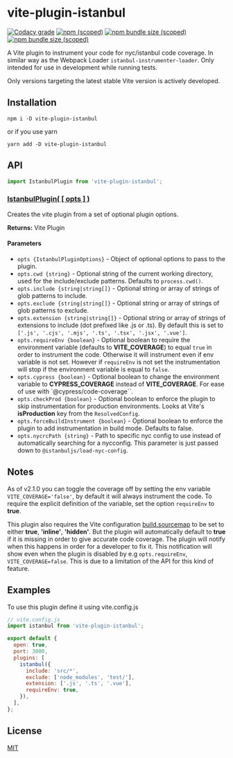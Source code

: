 vite-plugin-istanbul
==========================
[![Codacy grade](https://img.shields.io/codacy/grade/a0c628b128c044269faefc1da74382f7?style=for-the-badge&logo=codacy)](https://www.codacy.com/gh/iFaxity/vite-plugin-istanbul/dashboard)
[![npm (scoped)](https://img.shields.io/npm/v/vite-plugin-istanbul?style=for-the-badge&logo=npm)](https://npmjs.org/package/vite-plugin-istanbul)
[![npm bundle size (scoped)](https://img.shields.io/bundlephobia/min/vite-plugin-istanbul?label=Bundle%20size&style=for-the-badge)](https://npmjs.org/package/vite-plugin-istanbul)
[![npm bundle size (scoped)](https://img.shields.io/bundlephobia/minzip/vite-plugin-istanbul?label=Bundle%20size%20%28gzip%29&style=for-the-badge)](https://npmjs.org/package/vite-plugin-istanbul)

A Vite plugin to instrument your code for nyc/istanbul code coverage. In similar way as the Webpack Loader `istanbul-instrumenter-loader`. Only intended for use in development while running tests.

Only versions targeting the latest stable Vite version is actively developed.

Installation
--------------------------
`npm i -D vite-plugin-istanbul`

or if you use yarn

`yarn add -D vite-plugin-istanbul`

API
--------------------------

```js
import IstanbulPlugin from 'vite-plugin-istanbul';
```

### [IstanbulPlugin( [ opts ] )](#istanbul-plugin)

Creates the vite plugin from a set of optional plugin options.

**Returns:** Vite Plugin

#### Parameters

- `opts {IstanbulPluginOptions}` - Object of optional options to pass to the plugin.
- `opts.cwd {string}` - Optional string of the current working directory, used for the include/exclude patterns. Defaults to `process.cwd()`.
- `opts.include {string|string[]}` - Optional string or array of strings of glob patterns to include.
- `opts.exclude {string|string[]}` - Optional string or array of strings of glob patterns to exclude.
- `opts.extension {string|string[]}` - Optional string or array of strings of extensions to include (dot prefixed like .js or .ts). By default this is set to `['.js', '.cjs', '.mjs', '.ts', '.tsx', '.jsx', '.vue']`.
- `opts.requireEnv {boolean}` - Optional boolean to require the environment variable (defaults to **VITE_COVERAGE**) to equal `true` in order to instrument the code. Otherwise it will instrument even if env variable is not set. However if `requireEnv` is not set the instrumentation will stop if the environment variable is equal to `false`.
- `opts.cypress {boolean}` - Optional boolean to change the environment variable to **CYPRESS_COVERAGE** instead of **VITE_COVERAGE**. For ease of use with `@cypress/code-coverage``.
- `opts.checkProd {boolean}` - Optional boolean to enforce the plugin to skip instrumentation for production environments. Looks at Vite's **isProduction** key from the `ResolvedConfig`.
- `opts.forceBuildInstrument {boolean}` - Optional boolean to enforce the plugin to add instrumentation in build mode. Defaults to false.
- `opts.nycrcPath {string}` - Path to specific nyc config to use instead of automatically searching for a nycconfig. This parameter is just passed down to `@istanbuljs/load-nyc-config`.

Notes
--------------------------

As of v2.1.0 you can toggle the coverage off by setting the env variable `VITE_COVERAGE='false'`, by default it will always instrument the code. To require the explicit definition of the variable, set the option `requireEnv` to **true**.

This plugin also requires the Vite configuration [build.sourcemap](https://vitejs.dev/config/#build-sourcemap) to be set to either **true**, **'inline'**, **'hidden'**.
But the plugin will automatically default to **true** if it is missing in order to give accurate code coverage.
The plugin will notify when this happens in order for a developer to fix it. This notification will show even when the plugin is disabled by e.g `opts.requireEnv`, `VITE_COVERAGE=false`. This is due to a limitation of the API for this kind of feature.

Examples
--------------------------

To use this plugin define it using vite.config.js

```js
// vite.config.js
import istanbul from 'vite-plugin-istanbul';

export default {
  open: true,
  port: 3000,
  plugins: [
    istanbul({
      include: 'src/*',
      exclude: ['node_modules', 'test/'],
      extension: ['.js', '.ts', '.vue'],
      requireEnv: true,
    }),
  ],
};
```

License
--------------------------

[MIT](./LICENSE)
